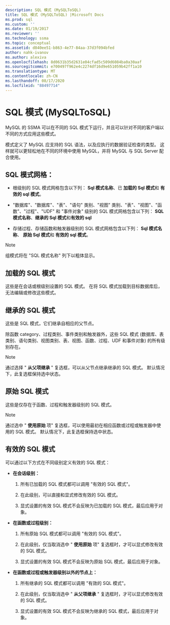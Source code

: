 ```yaml
---
description: SQL 模式 (MySQLToSQL)
title: SQL 模式 (MySQLToSQL) |Microsoft Docs
ms.prod: sql
ms.custom: ''
ms.date: 01/19/2017
ms.reviewer: ''
ms.technology: ssma
ms.topic: conceptual
ms.assetid: d840ee51-b863-4e77-84aa-37d3f094bfed
author: nahk-ivanov
ms.author: alexiva
ms.openlocfilehash: 8d0631b35d2631e04cfad5c509d6084ba0a30aaf
ms.sourcegitcommit: e700497f962e4c2274df16d9e651059b42ff1a10
ms.translationtype: MT
ms.contentlocale: zh-CN
ms.lasthandoff: 08/17/2020
ms.locfileid: "88497714"
---
```

# <a name="sql-modes-mysqltosql"></a>SQL 模式 (MySQLToSQL)
MySQL 的 SSMA 可以在不同的 SQL 模式下运行，并且可以针对不同的客户端以不同的方式应用这些模式。  
  
模式定义了 MySQL 应支持的 SQL 语法，以及应执行的数据验证检查的类型。 这样就可以更轻松地在不同的环境中使用 MySQL，并将 MySQL 与 SQL Server 配合使用。  
  
## <a name="sql-modes-grid"></a>SQL 模式网格：  
  
-   根级别的 SQL 模式网格包含以下列： **Sql 模式名称**、已 **加载的 Sql 模式**和 **有效的 sql 模式**。  
  
-   "数据库"、"数据库"、"表"、"语句" 类别、"视图" 类别、"表"、"视图"、"函数"、"过程"、"UDF" 和 "事件对象" 级别的 SQL 模式网格包含以下列： **SQL 模式名称**、**继承的 Sql 模式**和**有效的 sql**  
  
-   存储过程、存储函数和触发器级别的 SQL 模式网格包含以下列： **Sql 模式名称**、  **原始 Sql 模式**和 **有效的 sql 模式**。  
  
> [!NOTE]  
> 组模式将在 "SQL 模式名称" 列下以粗体显示。  
  
## <a name="loaded-sql-modes"></a>加载的 SQL 模式  
这些是在会话或根级别设置的 SQL 模式。 在将 SQL 模式加载到目标数据库后，无法编辑或修改这些模式。  
  
## <a name="inherited-sql-modes"></a>继承的 SQL 模式  
这些是 SQL 模式，它们继承自相应的父节点。  
  
除函数 category、过程类别、事件类别和触发器外，这些 SQL 模式 (数据库、表类别、语句类别、视图类别、表、视图、函数、过程、UDF 和事件对象) 的所有级别存在。  
  
> [!NOTE]  
> 通过选择 " **从父项继承** " 复选框，可以从父节点继承继承的 SQL 模式。 默认情况下，此复选框保持选中状态。  
  
## <a name="original-sql-modes"></a>原始 SQL 模式  
这些是仅存在于函数、过程和触发器级别的 SQL 模式。  
  
> [!NOTE]  
> 通过选中 " **使用原始** 项" 复选框，可以使用最初在相应函数或过程或触发器中使用的 SQL 模式。 默认情况下，此复选框保持选中状态。  
  
## <a name="effective-sql-modes"></a>有效的 SQL 模式  
可以通过以下方式在不同级别定义有效的 SQL 模式：  
  
-   **在会话级别：**  
  
    1.  所有已加载的 SQL 模式都可以调用 "有效的 SQL 模式"。  
  
    2.  在此级别，可以直接和显式修改有效的 SQL 模式。  
  
    3.  显式设置的有效 SQL 模式不会反映为已加载的 SQL 模式，最后应用于对象。  
  
-   **在函数或过程级别：**  
  
    1.  所有原始 SQL 模式都可以调用 "有效的 SQL 模式"。  
  
    2.  在此级别，仅当取消选中 " **使用原始** 项" 复选框时，才可以显式修改有效的 SQL 模式。  
  
    3.  显式设置的有效 SQL 模式不会反映为原始 SQL 模式，最后应用于对象。  
  
-   **在函数或过程或触发器级别以外的节点上：**  
  
    1.  所有继承的 SQL 模式都可以调用 "有效的 SQL 模式"。  
  
    2.  在此级别，仅当取消选中 " **从父项继承** " 复选框时，才可以显式修改有效的 SQL 模式。  
  
    3.  显式设置的有效 SQL 模式不会反映为继承的 SQL 模式，最后应用于对象。  
  
